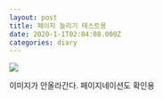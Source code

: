 ```yaml
---
layout: post
title: 페이지 늘리기 테스트용
date: 2020-1-1T02:04:08.000Z
categories: diary
---
```


<img src="https://github.com/arhrina/arhrina.github.io/blob/master/images/fulls/07.JPG?raw=true" class="fit image">

이미지가 안올라간다. 페이지네이션도 확인용